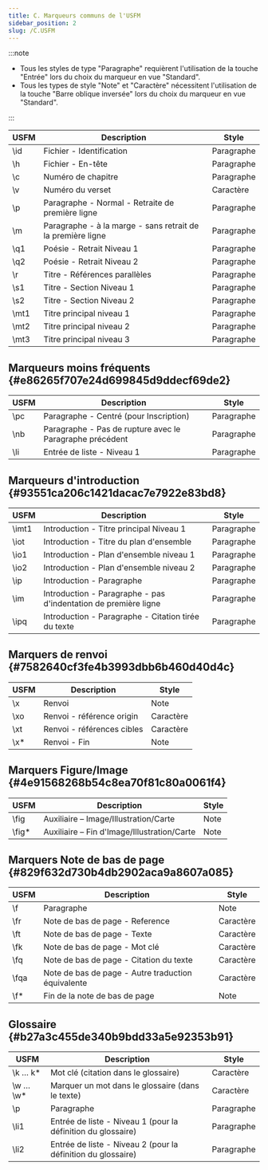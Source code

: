 ```yaml
---
title: C. Marqueurs communs de l'USFM
sidebar_position: 2
slug: /C.USFM
---
```




:::note

- Tous les styles de type "Paragraphe" requièrent l'utilisation de la touche "Entrée" lors du choix du marqueur en vue "Standard".
- Tous les types de style "Note" et "Caractère" nécessitent l'utilisation de la touche "Barre oblique inversée" lors du choix du marqueur en vue "Standard".

:::


| USFM  | Description                                                 | Style      |
| ----- | ----------------------------------------------------------- | ---------- |
| \id  | Fichier - Identification                                    | Paragraphe |
| \h   | Fichier - En-tête                                           | Paragraphe |
| \c   | Numéro de chapitre                                          | Paragraphe |
| \v   | Numéro du verset                                            | Caractère  |
| \p   | Paragraphe - Normal - Retraite de première ligne            | Paragraphe |
| \m   | Paragraphe - à la marge - sans retrait de la première ligne | Paragraphe |
| \q1  | Poésie - Retrait Niveau 1                                   | Paragraphe |
| \q2  | Poésie - Retrait Niveau 2                                   | Paragraphe |
| \r   | Titre - Références parallèles                               | Paragraphe |
| \s1  | Titre - Section Niveau 1                                    | Paragraphe |
| \s2  | Titre - Section Niveau 2                                    | Paragraphe |
| \mt1 | Titre principal niveau 1                                    | Paragraphe |
| \mt2 | Titre principal niveau 2                                    | Paragraphe |
| \mt3 | Titre principal niveau 3                                    | Paragraphe |


## Marqueurs moins fréquents {#e86265f707e24d699845d9ddecf69de2}


| USFM | Description                                              | Style      |
| ---- | -------------------------------------------------------- | ---------- |
| \pc | Paragraphe - Centré (pour Inscription)                   | Paragraphe |
| \nb | Paragraphe - Pas de rupture avec le Paragraphe précédent | Paragraphe |
| \li | Entrée de liste - Niveau 1                               | Paragraphe |


## Marqueurs d'introduction {#93551ca206c1421dacac7e7922e83bd8}


| USFM   | Description                                                     | Style      |
| ------ | --------------------------------------------------------------- | ---------- |
| \imt1 | Introduction - Titre principal Niveau 1                         | Paragraphe |
| \iot  | Introduction - Titre du plan d'ensemble                         | Paragraphe |
| \io1  | Introduction - Plan d'ensemble niveau 1                         | Paragraphe |
| \io2  | Introduction - Plan d'ensemble niveau 2                         | Paragraphe |
| \ip   | Introduction - Paragraphe                                       | Paragraphe |
| \im   | Introduction - Paragraphe - pas d'indentation de première ligne | Paragraphe |
| \ipq  | Introduction - Paragraphe - Citation tirée du texte             | Paragraphe |


## Marquers de renvoi {#7582640cf3fe4b3993dbb6b460d40d4c}


| USFM | Description                | Style     |
| ---- | -------------------------- | --------- |
| \x  | Renvoi                     | Note      |
| \xo | Renvoi - référence origin  | Caractère |
| \xt | Renvoi - références cibles | Caractère |
| \x* | Renvoi - Fin               | Note      |


## Marquers Figure/Image {#4e91568268b54c8ea70f81c80a0061f4}


| USFM   | Description                                 | Style |
| ------ | ------------------------------------------- | ----- |
| \fig  | Auxiliaire – Image/Illustration/Carte       | Note  |
| \fig* | Auxiliaire – Fin d'Image/Illustration/Carte | Note  |


## Marquers Note de bas de page {#829f632d730b4db2902aca9a8607a085}


| USFM  | Description                                        | Style     |
| ----- | -------------------------------------------------- | --------- |
| \f   | Paragraphe                                         | Note      |
| \fr  | Note de bas de page - Reference                    | Caractère |
| \ft  | Note de bas de page - Texte                        | Caractère |
| \fk  | Note de bas de page - Mot clé                      | Caractère |
| \fq  | Note de bas de page - Citation du texte            | Caractère |
| \fqa | Note de bas de page - Autre traduction équivalente | Caractère |
| \f*  | Fin de la note de bas de page                      | Note      |


## Glossaire {#b27a3c455de340b9bdd33a5e92353b91}


| USFM       | Description                                                  | Style      |
| ---------- | ------------------------------------------------------------ | ---------- |
| \k … k*   | Mot clé (citation dans le glossaire)                         | Caractère  |
| \w … \w* | Marquer un mot dans le glossaire (dans le texte)             | Caractère  |
| \p        | Paragraphe                                                   | Paragraphe |
| \li1      | Entrée de liste - Niveau 1 (pour la définition du glossaire) | Paragraphe |
| \li2      | Entrée de liste - Niveau 2 (pour la définition du glossaire) | Paragraphe |

